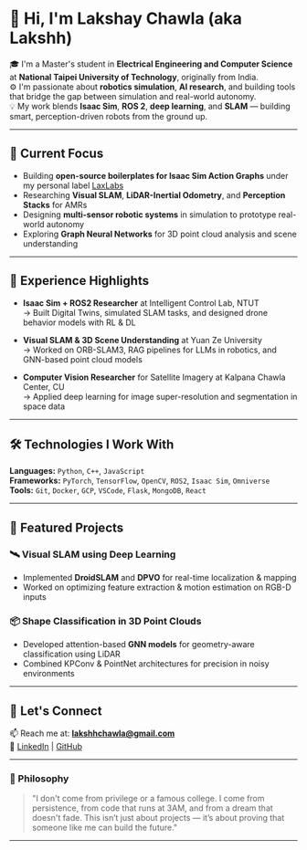 # 👋 Hi, I'm Lakshay Chawla (aka Lakshh)

🎓 I'm a Master's student in **Electrical Engineering and Computer Science** at **National Taipei University of Technology**, originally from India.  
⚙️ I'm passionate about **robotics simulation**, **AI research**, and building tools that bridge the gap between simulation and real-world autonomy.  
💡 My work blends **Isaac Sim**, **ROS 2**, **deep learning**, and **SLAM** — building smart, perception-driven robots from the ground up.

---

## 🚀 Current Focus

- Building **open-source boilerplates for Isaac Sim Action Graphs** under my personal label [LaxLabs](https://github.com/lakshchawla)
- Researching **Visual SLAM**, **LiDAR-Inertial Odometry**, and **Perception Stacks** for AMRs
- Designing **multi-sensor robotic systems** in simulation to prototype real-world autonomy
- Exploring **Graph Neural Networks** for 3D point cloud analysis and scene understanding

---

## 🧠 Experience Highlights

- **Isaac Sim + ROS2 Researcher** at Intelligent Control Lab, NTUT  
  → Built Digital Twins, simulated SLAM tasks, and designed drone behavior models with RL & DL

- **Visual SLAM & 3D Scene Understanding** at Yuan Ze University  
  → Worked on ORB-SLAM3, RAG pipelines for LLMs in robotics, and GNN-based point cloud models

- **Computer Vision Researcher** for Satellite Imagery at Kalpana Chawla Center, CU  
  → Applied deep learning for image super-resolution and segmentation in space data

---

## 🛠️ Technologies I Work With

**Languages:** `Python`, `C++`, `JavaScript`  
**Frameworks:** `PyTorch`, `TensorFlow`, `OpenCV`, `ROS2`, `Isaac Sim`, `Omniverse`  
**Tools:** `Git`, `Docker`, `GCP`, `VSCode`, `Flask`, `MongoDB`, `React`

---

## 📂 Featured Projects

### 🛰️ Visual SLAM using Deep Learning
- Implemented **DroidSLAM** and **DPVO** for real-time localization & mapping
- Worked on optimizing feature extraction & motion estimation on RGB-D inputs

### 📦 Shape Classification in 3D Point Clouds
- Developed attention-based **GNN models** for geometry-aware classification using LiDAR
- Combined KPConv & PointNet architectures for precision in noisy environments

---

## 📌 Let's Connect

📫 Reach me at: **[lakshhchawla@gmail.com](mailto:lakshhchawla@gmail.com)**  
🔗 [LinkedIn](https://linkedin.com/in/lakshaychawla) | [GitHub](https://github.com/lakshchawla)

---

### 🌱 Philosophy

> "I don't come from privilege or a famous college. I come from persistence, from code that runs at 3AM, and from a dream that doesn't fade. This isn’t just about projects — it’s about proving that someone like me can build the future."

---

